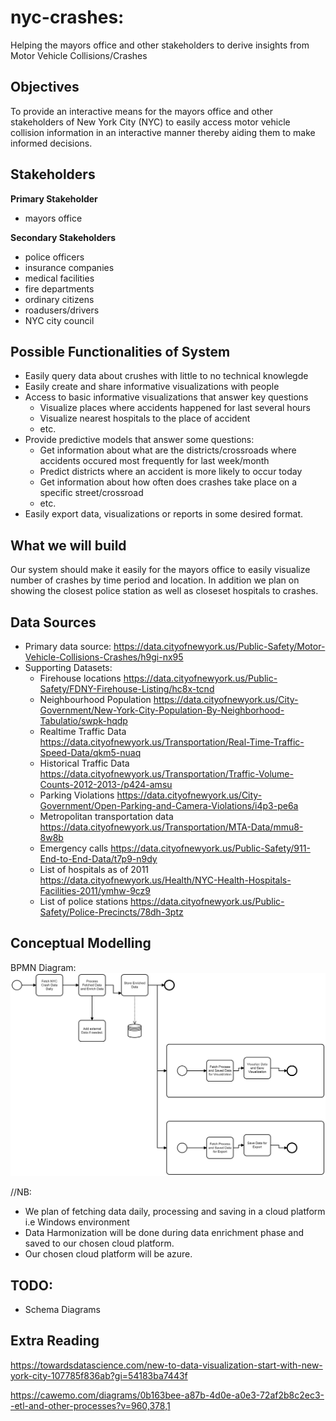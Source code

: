 # nyc-crashes:
Helping the mayors office and other stakeholders to derive insights from Motor Vehicle Collisions/Crashes

## Objectives

To provide an interactive means for the mayors office and other stakeholders of New York City (NYC) to easily access motor vehicle collision information in an interactive manner thereby aiding them to make informed decisions.

## Stakeholders

**Primary Stakeholder**

* mayors office

**Secondary Stakeholders**
* police officers
* insurance companies
* medical facilities
* fire departments
* ordinary citizens
* roadusers/drivers
* NYC city council


## Possible Functionalities of System

* Easily query data about crushes with little to no technical knowlegde
* Easily create and share informative visualizations with people
* Access to basic informative visualizations that answer key questions
  * Visualize places where accidents happened for last several hours
  * Visualize nearest hospitals to the place of accident
  * etc.
* Provide predictive models that answer some questions:
  * Get information about what are the districts/crossroads where accidents occured most frequently for last week/month
  * Predict districts where an accident is more likely to occur today
  * Get information about how often does crashes take place on a specific street/crossroad
  * etc.
* Easily export data, visualizations or reports in some desired format.

## What we will build

Our system should make it easily for the mayors office to easily visualize number of crashes by time period and location. In addition we plan on showing the closest police station as well as closeset hospitals to crashes.


## Data Sources

* Primary data source:
  https://data.cityofnewyork.us/Public-Safety/Motor-Vehicle-Collisions-Crashes/h9gi-nx95
* Supporting Datasets:
  * Firehouse locations
  https://data.cityofnewyork.us/Public-Safety/FDNY-Firehouse-Listing/hc8x-tcnd
  * Neighbourhood Population
  https://data.cityofnewyork.us/City-Government/New-York-City-Population-By-Neighborhood-Tabulatio/swpk-hqdp
  * Realtime Traffic Data
  https://data.cityofnewyork.us/Transportation/Real-Time-Traffic-Speed-Data/qkm5-nuaq
  * Historical Traffic Data
  https://data.cityofnewyork.us/Transportation/Traffic-Volume-Counts-2012-2013-/p424-amsu
  * Parking Violations
  https://data.cityofnewyork.us/City-Government/Open-Parking-and-Camera-Violations/i4p3-pe6a
  * Metropolitan transportation data
  https://data.cityofnewyork.us/Transportation/MTA-Data/mmu8-8w8b
  * Emergency calls
  https://data.cityofnewyork.us/Public-Safety/911-End-to-End-Data/t7p9-n9dy
  * List of hospitals as of 2011
  https://data.cityofnewyork.us/Health/NYC-Health-Hospitals-Facilities-2011/ymhw-9cz9
  * List of police stations
  https://data.cityofnewyork.us/Public-Safety/Police-Precincts/78dh-3ptz


## Conceptual Modelling

BPMN Diagram:
![ma](images/etl.png)

//NB:
* We plan of fetching data daily, processing and saving in a cloud platform i.e Windows environment
* Data Harmonization will be done during data enrichment phase and saved to our chosen cloud platform. 
* Our chosen cloud platform will be azure.

## TODO:
* Schema Diagrams 

## Extra Reading

https://towardsdatascience.com/new-to-data-visualization-start-with-new-york-city-107785f836ab?gi=54183ba7443f

https://cawemo.com/diagrams/0b163bee-a87b-4d0e-a0e3-72af2b8c2ec3--etl-and-other-processes?v=960,378,1
